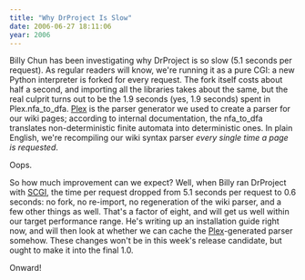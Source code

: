 ```yaml
---
title: "Why DrProject Is Slow"
date: 2006-06-27 18:11:06
year: 2006
---
```

Billy Chun has been investigating why DrProject is so slow (5.1 seconds per request).  As regular readers will know, we're running it as a pure CGI: a new Python interpreter is forked for every request.  The fork itself costs about half a second, and importing all the libraries takes about the same, but the real culprit turns out to be the 1.9 seconds (yes, 1.9 seconds) spent in Plex.nfa_to_dfa.  <a href="http://www.cosc.canterbury.ac.nz/~greg/python/Plex/">Plex</a> is the parser generator we used to create a parser for our wiki pages; according to internal documentation, the nfa_to_dfa translates non-deterministic finite automata into deterministic ones.  In plain English, we're recompiling our wiki syntax parser <em>every single time a page is requested</em>.

Oops.

So how much improvement can we expect? Well, when Billy ran DrProject with <a href="http://www.mems-exchange.org/software/scgi/">SCGI</a>, the time per request dropped from 5.1 seconds per request to 0.6 seconds: no fork, no re-import, no regeneration of the wiki parser, and a few other things as well. That's a factor of eight, and will get us well within our target performance range. He's writing up an installation guide right now, and will then look at whether we can cache the <a href="http://www.cosc.canterbury.ac.nz/~greg/python/Plex/">Plex</a>-generated parser somehow. These changes won't be in this week's release candidate, but ought to make it into the final 1.0.

Onward!
